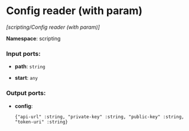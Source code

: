 # Config reader (with param)

_[scripting/Config reader (with param)]_

__Namespace__: scripting

### Input ports:

* __path__: ` string `


* __start__: ` any `

### Output ports:

* __config__: 
    ```
    {"api-url" :string, "private-key" :string, "public-key" :string, "token-uri" :string}
    ```

